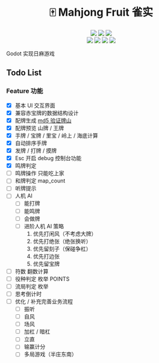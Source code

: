 <h1 align="center">🀄 Mahjong Fruit 雀实</h1>

<p align="center">
    <a href="https://github.com/time2beat/mahjong-fruit/actions?query=workflow%3Agodot-ci-export" target="_blank"><img src="https://github.com/time2beat/mahjong-fruit/workflows/godot-ci-export/badge.svg" /></a>
    <a href="https://github.com/time2beat/mahjong-fruit" target="_blank"><img src="https://img.shields.io/badge/time2beat-mahjong--fruit-informational?logo=github" /></a>
    <a href="https://godotengine.org/" target="_blank"><img src="https://img.shields.io/github/languages/top/time2beat/mahjong-fruit?label=GDScript" /></a><br/>
    <a href="https://github.com/time2beat/mahjong-fruit/tags" target="_blank"><img src="https://img.shields.io/github/v/tag/time2beat/mahjong-fruit?label=latest" /></a>
    <a href="#play-online" target="_blank"><img src="https://img.shields.io/badge/Play-Online-success" /></a>
    <a href="https://discord.gg/tkvnz2YzW5" target="_blank"><img src="https://img.shields.io/discord/482578656229720084?label=Discord&logo=discord&logoColor=fff" /></a>
    <a href="https://ews.ink/game/mahjong-game-diy/" target="_blank"><img src="https://img.shields.io/badge/Blog-开发日志-informational?logo=hugo?logoColor=fff" /></a>
</p>

Godot 实现日麻游戏

## Todo List

### Feature 功能

- [x] 基本 UI 交互界面
- [x] 兼容赤宝牌的数据结构设计
- [x] 配牌生成 [md5 验证牌山](https://www.queji.tw/cardsmd5/)
- [x] 配牌预览 山牌 / 王牌
- [x] 手牌 / 宝牌 / 里宝 / 岭上 / 海底计算
- [x] 自动排序手牌
- [x] 发牌 / 打牌 / 摸牌
- [x] Esc 开启 debug 控制台功能
- [x] 鸣牌判定
- [ ] 鸣牌操作 只能吃上家
- [ ] 和牌判定 map_count
- [ ] 听牌提示
- [ ] 人机 AI
  - [ ] 能打牌
  - [ ] 能鸣牌
  - [ ] 会做牌
  - [ ] 进阶人机 AI 策略
    1. 优先打闲风（不考虑大牌）
    2. 优先打绝张（绝张换听）
    3. 优先留刻子（保碰争杠）
    4. 优先打边张
    5. 优先留宝牌
- [ ] 符数 翻数计算
- [ ] 役种判定 枚举 POINTS
- [ ] 流局判定 枚举
- [ ] 思考倒计时
- [ ] 优化 / 补充完善业务流程
  - [ ] 振听
  - [ ] 自风
  - [ ] 场风
  - [ ] 加杠 / 暗杠
  - [ ] 立直
  - [ ] 输赢计分
  - [ ] 多局游戏（半庄东南）
